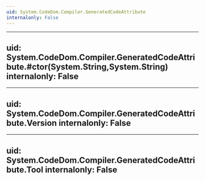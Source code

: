 ```yaml
---
uid: System.CodeDom.Compiler.GeneratedCodeAttribute
internalonly: False
---
```


---
uid: System.CodeDom.Compiler.GeneratedCodeAttribute.#ctor(System.String,System.String)
internalonly: False
---

---
uid: System.CodeDom.Compiler.GeneratedCodeAttribute.Version
internalonly: False
---

---
uid: System.CodeDom.Compiler.GeneratedCodeAttribute.Tool
internalonly: False
---
